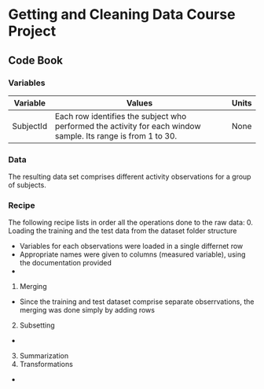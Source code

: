 Getting and Cleaning Data Course Project
=======

Code Book
-----------
 
### Variables
|Variable| Values | Units|
|--------|--------|------|
|SubjectId|Each row identifies the subject who performed the activity for each window sample. Its range is from 1 to 30.|None|

### Data
The resulting data set comprises different activity observations for a group of subjects.

### Recipe
The following recipe lists in order all the operations done to the raw data:
0. Loading the training and the test data from the dataset folder structure
  * Variables for each observations were loaded in a single differnet row
  * Appropriate names were given to columns (measured variable), using the documentation provided
  * 
1. Merging
  * Since the training and test dataset comprise separate obserrvations, the merging was done simply by adding rows
2. Subsetting
  *
3. Summarization
4. Transformations
  *